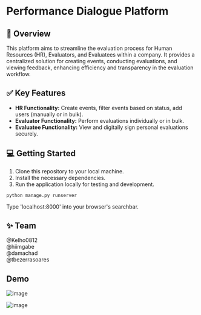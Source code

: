 # Performance Dialogue Platform

## 🚀 Overview
This platform aims to streamline the evaluation process for Human Resources (HR), Evaluators, and Evaluatees within a company. 
It provides a centralized solution for creating events, conducting evaluations, and viewing feedback, 
enhancing efficiency and transparency in the evaluation workflow.

## ✅ Key Features
- **HR Functionality:** Create events, filter events based on status, add users (manually or in bulk).
- **Evaluator Functionality:** Perform evaluations individually or in bulk.
- **Evaluatee Functionality:** View and digitally sign personal evaluations securely.

## 💻 Getting Started
1. Clone this repository to your local machine.
2. Install the necessary dependencies.
3. Run the application locally for testing and development.
```
python manage.py runserver
```
Type 'localhost:8000' into your browser's searchbar.

## ✨ Team
@Kelho0812   
@hiimgabe   
@damachad   
@tbezerrasoares   

## Demo

![image](https://github.com/damachad/vicaima_hackathon/assets/128734978/e565a494-8da0-4ffd-895f-4b64156a3812)   

![image](https://github.com/damachad/vicaima_hackathon/assets/128734978/5064028d-38cc-4d6b-8186-c04a32a5a218)
